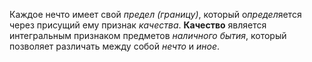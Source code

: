 Каждое нечто имеет свой *предел (границу)*,
который о*предел*яется через присущий ему признак *качества*.
**Качество** является интегральным признаком предметов *наличного бытия*, который позволяет
различать между собой *нечто* и *иное*.